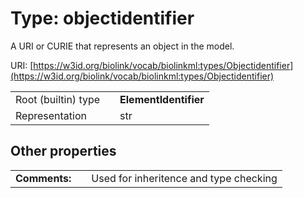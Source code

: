 
# Type: objectidentifier


A URI or CURIE that represents an object in the model.

URI: [https://w3id.org/biolink/vocab/biolinkml:types/Objectidentifier](https://w3id.org/biolink/vocab/biolinkml:types/Objectidentifier)

|  |  |  |
| --- | --- | --- |
| Root (builtin) type | | **ElementIdentifier** |
| Representation | | str |

## Other properties

|  |  |  |
| --- | --- | --- |
| **Comments:** | | Used for inheritence and type checking |

